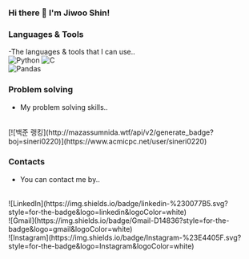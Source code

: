 ### Hi there 👋 I'm Jiwoo Shin!

### Languages & Tools
-The languages & tools that I can use..
<br/>
![Python](https://img.shields.io/badge/python-3670A0?style=for-the-badge&logo=python&logoColor=ffdd54)
![C](https://img.shields.io/badge/c-%2300599C.svg?style=for-the-badge&logo=c&logoColor=white)
<br/>
![Pandas](https://img.shields.io/badge/pandas-%23150458.svg?style=for-the-badge&logo=pandas&logoColor=white)


### Problem solving
- My problem solving skills..
<br/>
[![백준 랭킹](http://mazassumnida.wtf/api/v2/generate_badge?boj=sineri0220)](https://www.acmicpc.net/user/sineri0220)


### Contacts
- You can contact me by..
<br/>
![LinkedIn](https://img.shields.io/badge/linkedin-%230077B5.svg?style=for-the-badge&logo=linkedin&logoColor=white)
<br/>
![Gmail](https://img.shields.io/badge/Gmail-D14836?style=for-the-badge&logo=gmail&logoColor=white)
<br/>
![Instagram](https://img.shields.io/badge/Instagram-%23E4405F.svg?style=for-the-badge&logo=Instagram&logoColor=white)
<!--
**sineri0220/sineri0220** is a ✨ _special_ ✨ repository because its `README.md` (this file) appears on your GitHub profile.

Here are some ideas to get you started:

- 🔭 I’m currently working on ...
- 🌱 I’m currently learning ...
- 👯 I’m looking to collaborate on ...
- 🤔 I’m looking for help with ...
- 💬 Ask me about ...
- 📫 How to reach me: ...
- 😄 Pronouns: ...
- ⚡ Fun fact: ...
-->
